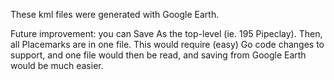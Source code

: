 These kml files were generated with Google Earth.

Future improvement: you can Save As the top-level (ie. 195 Pipeclay). Then, all
Placemarks are in one file. This would require (easy) Go code changes to
support, and one file would then be read, and saving from Google Earth would be
much easier.
